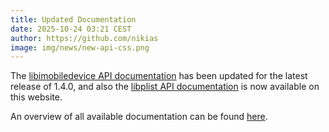 ```yaml
---
title: Updated Documentation
date: 2025-10-24 03:21 CEST
author: https://github.com/nikias
image: img/news/new-api-css.png
---
```

The [libimobiledevice API documentation](docs/libimobiledevice/latest) has been updated for the latest release of 1.4.0,
and also the [libplist API documentation](docs/libplist/latest) is now available on this website.

An overview of all available documentation can be found [here](docs).
